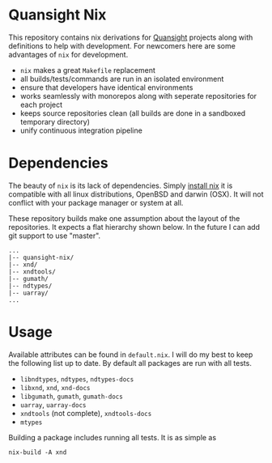 # Quansight Nix

This repository contains nix derivations for
[Quansight](https://www.quansight.com/) projects along with
definitions to help with development. For newcomers here are some
advantages of `nix` for development.

  - `nix` makes a great `Makefile` replacement
  - all builds/tests/commands are run in an isolated environment
  - ensure that developers have identical environments
  - works seamlessly with monorepos along with seperate repositories for each project
  - keeps source repositories clean (all builds are done in a sandboxed temporary directory)
  - unify continuous integration pipeline
 
# Dependencies

The beauty of `nix` is its lack of dependencies. Simply [install
nix](https://nixos.org/nixos/download.html) it is compatible with all
linux distributions, OpenBSD and darwin (OSX). It will not conflict
with your package manager or system at all.

These repository builds make one assumption about the layout of the
repositories. It expects a flat hierarchy shown below. In the future I
can add git support to use "master".

```
...
|-- quansight-nix/
|-- xnd/
|-- xndtools/
|-- gumath/
|-- ndtypes/
|-- uarray/
...
```

# Usage

Available attributes can be found in `default.nix`. I will do my best
to keep the following list up to date. By default all packages are run
with all tests.

 - `libndtypes`, `ndtypes`, `ndtypes-docs`
 - `libxnd`, `xnd`, `xnd-docs`
 - `libgumath`, `gumath`, `gumath-docs`
 - `uarray`, `uarray-docs`
 - `xndtools` (not complete), `xndtools-docs`
 - `mtypes`

Building a package includes running all tests. It is as simple as

```shell
nix-build -A xnd
```



